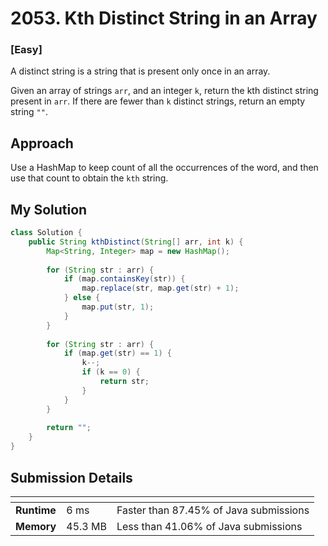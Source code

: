 # 2053. Kth Distinct String in an Array

### [**Easy**]

A distinct string is a string that is present only once in an array.

Given an array of strings `arr`, and an integer `k`, return the kth distinct string present in `arr`. 
If there are fewer than `k` distinct strings, return an empty string `""`.

## Approach

Use a HashMap to keep count of all the occurrences of the word, and then use that count
to obtain the `kth` string. 

## My Solution

````java
class Solution {
    public String kthDistinct(String[] arr, int k) {
        Map<String, Integer> map = new HashMap(); 
        
        for (String str : arr) {
            if (map.containsKey(str)) {
                map.replace(str, map.get(str) + 1); 
            } else {
                map.put(str, 1); 
            }
        }
        
        for (String str : arr) {
            if (map.get(str) == 1) {
                k--; 
                if (k == 0) {
                    return str; 
                }
            }
        }
        
        return ""; 
    }
}
````

## Submission Details

| <!-- -->    | <!-- --> | <!-- -->                               |
|-------------|----------|----------------------------------------|
| **Runtime** | 6 ms     | Faster than 87.45% of Java submissions | 
| **Memory**  | 45.3 MB  | Less than 41.06% of Java submissions   |









